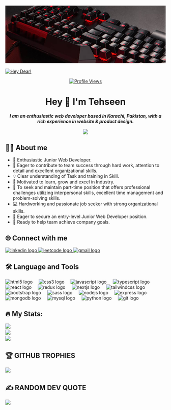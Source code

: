 ![MasterHead](/images/cover.jpeg)

[![Hey Dear!](https://readme-typing-svg.herokuapp.com?font=Fira+Code&pause=1000&color=2AEE1BF2&width=435&lines=Asslam+o+alaekum!+;Welcome+to+my+profile;Hope+you+are+doing+well;Let's+get+connected...%F0%9F%9A%80)](#)

<center>
  <a href="https://visitcount.itsvg.in" target="_blank">
    <img src="https://visitcount.itsvg.in/api?id=MdTehseenKhan&icon=0&color=0" alt="Profile Views" />
  </a>
</center>

###

<center>

# Hey 👋 I'm Tehseen

_**I am an enthusiastic web developer based in Karachi, Pakistan, with a rich experience in website & product design.**_

<img 
  height="150" 
  src="https://camo.githubusercontent.com/62da68eb62b1e5f175f7d1f0191dd89a653d7908feb22d37d4a0ab07365d6791/68747470733a2f2f6d656469612e67697068792e636f6d2f6d656469612f4d3967624264396e6244724f5475314d71782f67697068792e676966" 
  align="center" 
  />

</center>

## 👩‍💻 About me

- 🚀 Enthusiastic Junior Web Developer.
- 🔮 Eager to contribute to team success through hard work, attention to detail and excellent organizational skills.
- 💡 Clear understanding of Task and training in Skill.
- 📝 Motivated to learn, grow and excel in Industry.
- 🔎 To seek and maintain part-time position that offers professional challenges utilizing interpersonal skills, excellent time management and problem-solving skills.
- 💻 Hardworking and passionate job seeker with strong organizational skills.
- 📢 Eager to secure an entry-level Junior Web Developer position.
- 🦄 Ready to help team achieve company goals.

## 🌐 Connect with me

  <a href="https://www.linkedin.com/in/md-tehseen-khan/" target="_blank">
    <img 
      src="https://raw.githubusercontent.com/maurodesouza/profile-readme-generator/master/src/assets/icons/social/linkedin/default.svg" 
      width="52" 
      height="40" 
      alt="linkedin logo"  
    />
  </a>
  <a href="https://leetcode.com/MdTehseenKhan/" target="blank">
    <img 
      src="https://raw.githubusercontent.com/rahuldkjain/github-profile-readme-generator/master/src/images/icons/Social/leet-code.svg" 
      width="40" 
      height="52" 
      alt="leetcode logo" 
    />
  </a>
  <a href="mailto:contact.tehseenkhan@gmail.com" target="_blank">
    <img 
      src="https://raw.githubusercontent.com/maurodesouza/profile-readme-generator/master/src/assets/icons/social/gmail/default.svg" 
      width="52" 
      height="40" 
      alt="gmail logo"  
    />
  </a>

## 🛠 Language and Tools

<div align="left">
  <img src="https://cdn.jsdelivr.net/gh/devicons/devicon/icons/html5/html5-plain-wordmark.svg" height="40" alt="html5 logo"  />
  <img width="12" />
  <img src="https://cdn.jsdelivr.net/gh/devicons/devicon/icons/css3/css3-plain-wordmark.svg" height="40" alt="css3 logo"  />
  <img width="12" />
  <img src="https://cdn.jsdelivr.net/gh/devicons/devicon/icons/javascript/javascript-plain.svg" height="40" alt="javascript logo"  />
  <img width="12" />
  <img src="https://cdn.jsdelivr.net/gh/devicons/devicon/icons/typescript/typescript-original.svg" height="40" alt="typescript logo"  />
  <img width="12" />
  <img src="https://cdn.jsdelivr.net/gh/devicons/devicon/icons/react/react-original-wordmark.svg" height="40" alt="react logo"  />
  <img width="12" />
  <img src="https://cdn.jsdelivr.net/gh/devicons/devicon/icons/redux/redux-original.svg" height="40" alt="redux logo"  />
  <img width="12" />
  <img src="https://cdn.jsdelivr.net/gh/devicons/devicon/icons/nextjs/nextjs-original.svg" height="40" alt="nextjs logo"  />
  <img width="12" />
  <img src="https://cdn.jsdelivr.net/gh/devicons/devicon/icons/tailwindcss/tailwindcss-plain.svg" height="40" alt="tailwindcss logo"  />
  <img width="12" />
  <img src="https://cdn.jsdelivr.net/gh/devicons/devicon/icons/bootstrap/bootstrap-original-wordmark.svg" height="40" alt="bootstrap logo"  />
  <img width="12" />
  <img src="https://cdn.jsdelivr.net/gh/devicons/devicon/icons/sass/sass-original.svg" height="40" alt="sass logo"  />
  <img width="12" />
  <img src="https://cdn.jsdelivr.net/gh/devicons/devicon/icons/nodejs/nodejs-original.svg" height="40" alt="nodejs logo"  />
  <img width="12" />
  <img src="https://cdn.jsdelivr.net/gh/devicons/devicon/icons/express/express-original.svg" height="40" alt="express logo"  />
  <img width="12" />
  <img src="https://cdn.jsdelivr.net/gh/devicons/devicon/icons/mongodb/mongodb-original-wordmark.svg" height="40" alt="mongodb logo"  />
  <img width="12" />
  <img src="https://cdn.jsdelivr.net/gh/devicons/devicon/icons/mysql/mysql-original-wordmark.svg" height="40" alt="mysql logo"  />
  <img width="12" />
  <img src="https://cdn.jsdelivr.net/gh/devicons/devicon/icons/python/python-original.svg" height="40" alt="python logo"  />
  <img width="12" />
  <img src="https://cdn.jsdelivr.net/gh/devicons/devicon/icons/git/git-original.svg" height="40" alt="git logo"  />
</div>

## 🔥 My Stats:

![](https://github-readme-stats.vercel.app/api?username=MdTehseenKhan&theme=dark&hide_border=false&include_all_commits=true&count_private=false)<br/>
![](https://github-readme-streak-stats.herokuapp.com/?user=MdTehseenKhan&theme=dark&hide_border=false)<br/>
![](https://github-readme-stats.vercel.app/api/top-langs/?username=MdTehseenKhan&theme=dark&hide_border=false&include_all_commits=true&count_private=false&layout=compact)

## 🏆 GITHUB TROPHIES

![](https://github-profile-trophy.vercel.app/?username=MdTehseenKhan&theme=buddhism&no-frame=false&no-bg=true&margin-w=4)

## ✍️ RANDOM DEV QUOTE

![](https://quotes-github-readme.vercel.app/api?type=horizontal&theme=radical)

<!-- <img src="https://raw.githubusercontent.com/MdTehseenKhan/MdTehseenKhan/output/snake.svg" alt="Snake animation" /> -->
